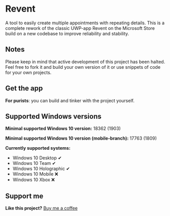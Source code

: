 # Revent
A tool to easily create multiple appointments with repeating details. This is a complete rework of the classic UWP-app Revent on the Microsoft Store build on a new codebase to improve reliability and stability.


## Notes
Please keep in mind that active development of this project has been halted. Feel free to fork it and build your own version of it or use snippets of code for your own projects.

## Get the app
**For purists**: you can build and tinker with the project yourself.


## Supported Windows versions
**Minimal supported Windows 10 version:** 18362 (1903)

**Minimal supported Windows 10 version (mobile-branch):** 17763 (1809)

**Currently supported systems:**

* Windows 10 Desktop ✔
* Windows 10 Team ✔
* Windows 10 Holographic ✔
* Windows 10 Mobile ❌
* Windows 10 Xbox ❌

## Support me
**Like this project?** [Buy me a coffee](https://paypal.me/ikarago)
